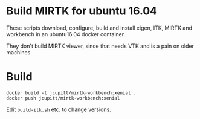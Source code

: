 # Build MIRTK for ubuntu 16.04

These scripts download, configure, build and install eigen, ITK, MIRTK and
workbench in an ubuntu16.04 docker container. 

They don't build MIRTK viewer, since that needs VTK and is a pain on older 
machines. 

# Build

```
docker build -t jcupitt/mirtk-workbench:xenial .
docker push jcupitt/mirtk-workbench:xenial
```

Edit `build-itk.sh` etc. to change versions.
